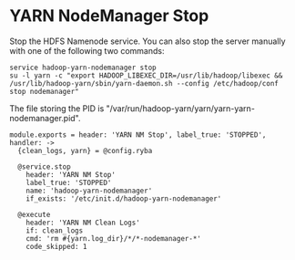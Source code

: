
# YARN NodeManager Stop

Stop the HDFS Namenode service. You can also stop the server manually with one of
the following two commands:

```
service hadoop-yarn-nodemanager stop
su -l yarn -c "export HADOOP_LIBEXEC_DIR=/usr/lib/hadoop/libexec && /usr/lib/hadoop-yarn/sbin/yarn-daemon.sh --config /etc/hadoop/conf stop nodemanager"
```

The file storing the PID is "/var/run/hadoop-yarn/yarn/yarn-yarn-nodemanager.pid".

    module.exports = header: 'YARN NM Stop', label_true: 'STOPPED', handler: ->
      {clean_logs, yarn} = @config.ryba

      @service.stop
        header: 'YARN NM Stop'
        label_true: 'STOPPED'
        name: 'hadoop-yarn-nodemanager'
        if_exists: '/etc/init.d/hadoop-yarn-nodemanager'

      @execute
        header: 'YARN NM Clean Logs'
        if: clean_logs
        cmd: 'rm #{yarn.log_dir}/*/*-nodemanager-*'
        code_skipped: 1
